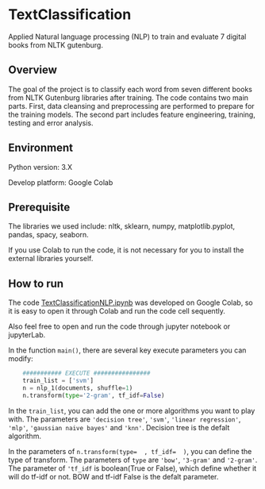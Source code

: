 # TextClassification
Applied Natural language processing (NLP) to train and evaluate 7 digital books from NLTK gutenburg.

## Overview
The goal of the project is to classify each word from seven different books from NLTK Gutenburg libraries after training. The code contains two main parts. First, data cleansing and preprocessing are performed to prepare for the training models. The second part includes feature engineering, training, testing and error analysis.

## Environment
Python version: 3.X

Develop platform: Google Colab


## Prerequisite
The libraries we used include: nltk, sklearn, numpy, matplotlib.pyplot, pandas, spacy, seaborn.

If you use Colab to run the code, it is not necessary for you to install the external libraries yourself.

## How to run
The code [TextClassificationNLP.ipynb](https://github.com/damien2012eng/TextClassification/blob/main/TextClassificationNLP.ipynb) was developed on Google Colab, so it is easy to open it through Colab and run the code cell sequently.


Also feel free to open and run the code through jupyter notebook or jupyterLab.


In the function ` main() `, there are several key execute parameters you can modify:
``` Python
    ########### EXECUTE ################
    train_list = ['svm']
    n = nlp_1(documents, shuffle=1)
    n.transform(type='2-gram', tf_idf=False)
```
In the `train_list`, you can add the one or more algorithms you want to play with. The parameters are `'decision tree'`, `'svm'`, `'linear regression'`, `'mlp'`, `'gaussian naive bayes'` and `'knn'`. Decision tree is the defalt algorithm.

In the parameters of `n.transform(type=  , tf_idf=  )`, you can define the type of transform. The parameters of `type` are `'bow'`, `'3-gram'` and `'2-gram'`. The parameter of `'tf_idf` is boolean(True or False), which define whether it will do tf-idf or not. BOW and tf-idf False is the defalt parameter.
